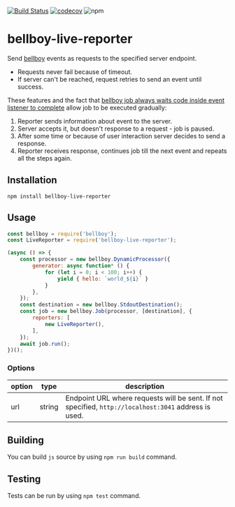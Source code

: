 [![Build Status](https://travis-ci.org/Claviz/bellboy-live-reporter.svg?branch=master)](https://travis-ci.org/Claviz/bellboy-live-reporter)
[![codecov](https://codecov.io/gh/Claviz/bellboy-live-reporter/branch/master/graph/badge.svg)](https://codecov.io/gh/Claviz/bellboy-live-reporter)
![npm](https://img.shields.io/npm/v/bellboy-live-reporter.svg)

# bellboy-live-reporter

Send [bellboy](https://github.com/Claviz/bellboy) events as requests to the specified server endpoint.

* Requests never fail because of timeout. 
* If server can't be reached, request retries to send an event until success.

These features and the fact that [bellboy job always waits code inside event listener to complete](https://github.com/Claviz/bellboy#events-and-event-listeners-) allow job to be executed gradually:
1. Reporter sends information about event to the server.
2. Server accepts it, but doesn't response to a request - job is paused.
3. After some time or because of user interaction server decides to send a response.
4. Reporter receives response, continues job till the next event and repeats all the steps again. 


## Installation
```
npm install bellboy-live-reporter
```

## Usage

```javascript
const bellboy = require('bellboy');
const LiveReporter = require('bellboy-live-reporter');

(async () => {
    const processor = new bellboy.DynamicProcessor({
        generator: async function* () {
            for (let i = 0; i < 100; i++) {
                yield { hello: `world_${i}` }
            }
        },
    });
    const destination = new bellboy.StdoutDestination();
    const job = new bellboy.Job(processor, [destination], {
        reporters: [
            new LiveReporter(),
        ],
    });
    await job.run();
})();
```

### Options

| option | type   | description                                                                                          |
|--------|--------|------------------------------------------------------------------------------------------------------|
| url    | string | Endpoint URL where requests will be sent. If not specified, `http://localhost:3041` address is used. |
## Building

You can build `js` source by using `npm run build` command.

## Testing

Tests can be run by using `npm test` command.
